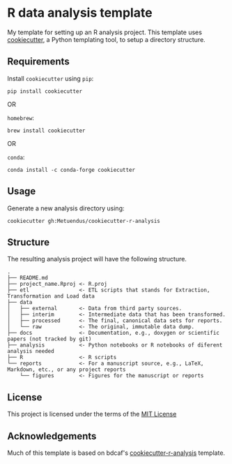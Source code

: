 R data analysis template
========================

My template for setting up an R analysis project. This template uses
[cookiecutter](https://github.com/audreyr/cookiecutter), a Python templating
tool, to setup a directory structure.

Requirements
------------

Install `cookiecutter` using `pip`:

```
pip install cookiecutter
```

OR

`homebrew`:

```
brew install cookiecutter
```

OR

`conda`:

```
conda install -c conda-forge cookiecutter
```

Usage
-----

Generate a new analysis directory using:

```
cookiecutter gh:Metuendus/cookiecutter-r-analysis
```


Structure
----------

The resulting analysis project will have the following structure.

```
.
├── README.md
├── project_name.Rproj <- R.proj
├── etl                <- ETL scripts that stands for Extraction, Transformation and Load data
├── data
│   ├── external       <- Data from third party sources.
│   ├── interim        <- Intermediate data that has been transformed.
│   ├── processed      <- The final, canonical data sets for reports.
│   └── raw            <- The original, immutable data dump.
├── docs               <- Documentation, e.g., doxygen or scientific papers (not tracked by git)
├── analysis           <- Python notebooks or R notebooks of diferent analysis needed
├── R                  <- R scripts
└── reports            <- For a manuscript source, e.g., LaTeX, Markdown, etc., or any project reports
    └── figures        <- Figures for the manuscript or reports
```

License
-------

This project is licensed under the terms of the [MIT License](/LICENSE)  


Acknowledgements
----------------

Much of this template is based on bdcaf's
[cookiecutter-r-analysis](lazappi/cookiecutter-r-analysis)
template.

